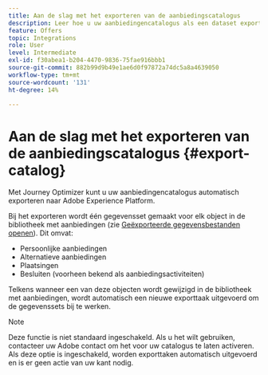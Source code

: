 ```yaml
---
title: Aan de slag met het exporteren van de aanbiedingscatalogus
description: Leer hoe u uw aanbiedingencatalogus als een dataset exporteert
feature: Offers
topic: Integrations
role: User
level: Intermediate
exl-id: f30abea1-b204-4470-9836-75fae916bbb1
source-git-commit: 882b99d9b49e1ae6d0f97872a74dc5a8a4639050
workflow-type: tm+mt
source-wordcount: '131'
ht-degree: 14%

---
```


# Aan de slag met het exporteren van de aanbiedingscatalogus {#export-catalog}

Met Journey Optimizer kunt u uw aanbiedingencatalogus automatisch exporteren naar Adobe Experience Platform.

Bij het exporteren wordt één gegevensset gemaakt voor elk object in de bibliotheek met aanbiedingen (zie [Geëxporteerde gegevensbestanden openen](../export-catalog/access-dataset.md)). Dit omvat:

* Persoonlijke aanbiedingen
* Alternatieve aanbiedingen
* Plaatsingen
* Besluiten (voorheen bekend als aanbiedingsactiviteiten)

Telkens wanneer een van deze objecten wordt gewijzigd in de bibliotheek met aanbiedingen, wordt automatisch een nieuwe exporttaak uitgevoerd om de gegevenssets bij te werken.

>[!NOTE]
>
>Deze functie is niet standaard ingeschakeld. Als u het wilt gebruiken, contacteer uw Adobe contact om het voor uw catalogus te laten activeren. Als deze optie is ingeschakeld, worden exporttaken automatisch uitgevoerd en is er geen actie van uw kant nodig.
